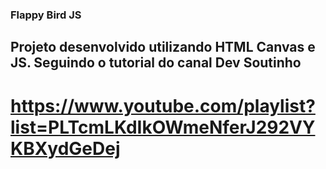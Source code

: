 ### Flappy Bird JS 

## Projeto desenvolvido utilizando HTML Canvas e JS. Seguindo o tutorial do canal Dev Soutinho

# https://www.youtube.com/playlist?list=PLTcmLKdIkOWmeNferJ292VYKBXydGeDej